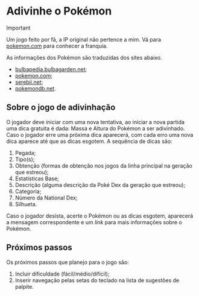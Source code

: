 # Adivinhe o Pokémon

> [!IMPORTANT]
> Um jogo feito por fã, a IP original não pertence a mim. Vá para [pokemon.com](https://www.pokemon.com/) para conhecer a franquia.

As informações dos Pokémon são traduzidas dos sites abaixo.

- [bulbapedia.bulbagarden.net](https://bulbapedia.bulbagarden.net/);
- [pokemon.com](https://www.pokemon.com);
- [serebii.net](https://serebii.net/);
- [pokemondb.net](https://pokemondb.net/).

## Sobre o jogo de adivinhação

O jogador deve iniciar com uma nova tentativa, ao iniciar a nova partida uma dica gratuita é dada: Massa e Altura do Pokémon a ser adivinhado. Caso o jogador erre uma próxima dica aparecerá, com cada erro uma nova dica aparece até que as dicas esgotem. A sequência de dicas são:

1. Pegada;
2. Tipo(s);
3. Obtenção (formas de obtenção nos jogos da linha principal na geração que estreou);
4. Estatísticas Base;
5. Descrição (alguma descrição da Poké Dex da geração que estreou);
6. Categoria;
7. Número da National Dex;
8. Silhueta.

Caso o jogador desista, acerte o Pokémon ou as dicas esgotem, aparecerá a mensagem correspondente e um _link_ para mais informações sobre o Pokémon.

## Próximos passos

Os próximos passos que planejo para o jogo são:

1. Incluir dificuldade (fácil/médio/difícil);
2. Inserir navegação pelas setas do teclado na lista de sugestões de palpite.
